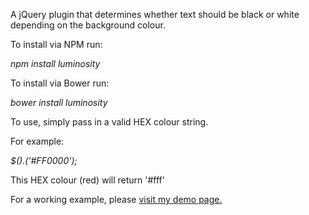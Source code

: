 A jQuery plugin that determines whether text should be black or white depending on the background colour.

To install via NPM run:

<em>npm install luminosity</em>


To install via Bower run:

<em>bower install luminosity</em>


To use, simply pass in a valid HEX colour string.

For example:

<em>$().('#FF0000');</em>

This HEX colour (red) will return '#fff'

For a working example, please <a href="http://jaredblyth.com/demos/jquery/luminosity" target="_blank">visit my demo page.</a>